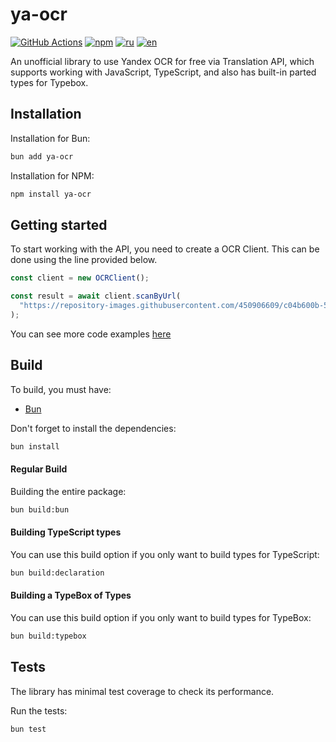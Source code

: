 # ya-ocr

[![GitHub Actions](https://github.com/FOSWLY/ya-ocr/actions/workflows/ci.yml/badge.svg)](https://github.com/FOSWLY/ya-ocr/actions/workflows/ci.yml)
[![npm](https://img.shields.io/bundlejs/size/ya-ocr)](https://www.npmjs.com/package/ya-ocr)
[![ru](https://img.shields.io/badge/%D1%8F%D0%B7%D1%8B%D0%BA-%D0%A0%D1%83%D1%81%D1%81%D0%BA%D0%B8%D0%B9%20%F0%9F%87%B7%F0%9F%87%BA-white)](README-RU.md)
[![en](https://img.shields.io/badge/lang-English%20%F0%9F%87%AC%F0%9F%87%A7-white)](README.md)

An unofficial library to use Yandex OCR for free via Translation API, which supports working with JavaScript, TypeScript, and also has built-in parted types for Typebox.

## Installation

Installation for Bun:

```bash
bun add ya-ocr
```

Installation for NPM:

```bash
npm install ya-ocr
```

## Getting started

To start working with the API, you need to create a OCR Client. This can be done using the line provided below.

```ts
const client = new OCRClient();

const result = await client.scanByUrl(
  "https://repository-images.githubusercontent.com/450906609/c04b600b-5f0f-488b-820d-ffaeb1fde2d0",
);
```

You can see more code examples [here](https://github.com/FOSWLY/ya-ocr/tree/main/examples)

## Build

To build, you must have:

- [Bun](https://bun.sh/)

Don't forget to install the dependencies:

```bash
bun install
```

#### Regular Build

Building the entire package:

```bash
bun build:bun
```

#### Building TypeScript types

You can use this build option if you only want to build types for TypeScript:

```bash
bun build:declaration
```

#### Building a TypeBox of Types

You can use this build option if you only want to build types for TypeBox:

```bash
bun build:typebox
```

## Tests

The library has minimal test coverage to check its performance.

Run the tests:

```bash
bun test
```
